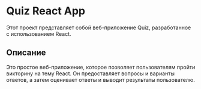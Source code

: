 # Quiz React App

Этот проект представляет собой веб-приложение Quiz, разработанное с использованием React.

## Описание

Это простое веб-приложение, которое позволяет пользователям пройти викторину на тему React. Он предоставляет вопросы и варианты ответов, а затем оценивает ответы и выводит результаты пользователю.
